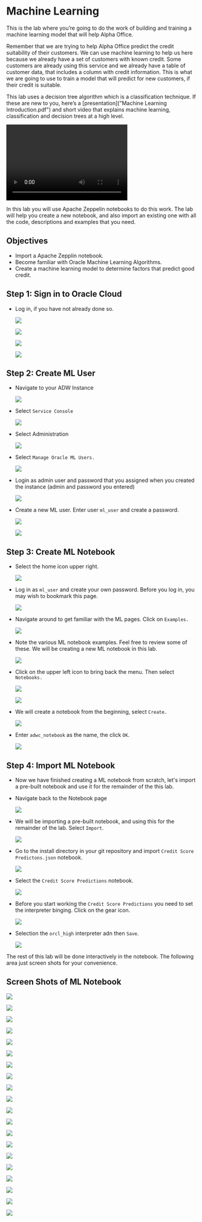 # Machine Learning

This is the lab where you’re going to do the work of building and training a machine learning model that will help Alpha Office.

Remember that we are trying to help Alpha Office predict the credit suitability of their customers. We can use machine learning to help us here because we already have a set of customers with known credit. Some customers are already using this service and we already have a table of customer data, that includes a column with credit information. This is what we are going to use to train a model that will predict for new customers, if their credit is suitable.

This lab uses a decision tree algorithm which is a classification technique. If these are new to you, here’s a [presentation]("Machine Learning Introduction.pdf") and short video that explains machine learning, classification and decision trees at a high level. 

<video src="Machine Learning Introduction.mp4" width="320" height="200" controls preload></video>


In this lab you will use Apache Zeppelin notebooks to do this work. The lab will help you create a new notebook, and also import an existing one with all the code, descriptions and examples that you need.

## Objectives

- Import a Apache Zepplin notebook.
- Become familiar with Oracle Machine Learning Algorithms.
- Create a machine learning model to determine factors that predict good credit.

## **Step 1:** Sign in to Oracle Cloud

- Log in, if you have not already done so.

  ![](./images/2/001.png  " ")

  ![](./images/2/002.png  " ")

  ![](./images/2/003.png  " ")

  ![](./images/2/004.png  " ")

## **Step 2:** Create ML User

- Navigate to your ADW Instance

  ![](./images/2/005.png  " ")

- Select `Service Console`

  ![](./images/2/006.png  " ")

- Select Administration

  ![](./images/2/007.png  " ")

- Select `Manage Oracle ML Users.`

  ![](./images/2/008.png  " ")

- Login as admin user and password that you assigned when you created the instance (admin and password you entered)

  ![](./images/2/009.png  " ")

- Create a new ML user. Enter user `ml_user` and create a password.

  ![](./images/2/010.png  " ")

  ![](./images/2/011.png  " ")

## **Step 3:** Create ML Notebook

- Select the home icon upper right.

  ![](./images/2/012.png  " ")

- Log in as `ml_user` and create your own password. Before you log in, you may wish to bookmark this page.

  ![](./images/2/013.png  " ")

- Navigate around to get familiar with the ML pages. Click on  `Examples.`

  ![](./images/2/014.png  " ")

- Note the various ML notebook examples. Feel free to review some of these. We will be creating a new ML notebook in this lab.

  ![](./images/2/015.png  " ")

- Click on the upper left icon to bring back the menu. Then select `Notebooks.`

  ![](./images/2/016.png  " ")

  ![](./images/2/017.png  " ")

- We will create a notebook from the beginning, select `Create.`

  ![](./images/2/018.png  " ")

- Enter `adwc_notebook` as the name, the click `OK`.

  ![](./images/2/019.png  " ")


## **Step 4:** Import ML Notebook

- Now we have finished creating a ML notebook from scratch, let's import a pre-built notebook and use it for the remainder of the this lab.

- Navigate back to the Notebook page

  ![](./images/2/020.png  " ")

- We will be importing a pre-built notebook, and using this for the remainder of the lab. Select `Import`.

  ![](./images/2/021.png  " ")

- Go to the install directory in your git repository and import `Credit Score Predictons.json` notebook.

  ![](./images/2/022.png  " ")

- Select the `Credit Score Predictions` notebook.

  ![](./images/2/023.png  " ")

- Before you start working the `Credit Score Predictions` you need to set the interpreter binging. Click on the gear icon.

  ![](./images/2/024.png  " ")

- Selection the `orcl_high` interpreter adn then `Save`.

  ![](./images/2/025.png  " ")

The rest of this lab will be done interactively in the notebook.  The following area just screen shots for your convenience.

## Screen Shots of ML Notebook

![](./images/2/026.png  " ")

![](./images/2/027.png  " ")

![](./images/2/028.png  " ")

![](./images/2/029.png  " ")

![](./images/2/030.png  " ")

![](./images/2/031.png  " ")

![](./images/2/032.png  " ")

![](./images/2/033.png  " ")

![](./images/2/034.png  " ")

![](./images/2/035.png  " ")

![](./images/2/036.png  " ")

![](./images/2/037.png  " ")

![](./images/2/038.png  " ")

![](./images/2/039.png  " ")

![](./images/2/040.png  " ")

![](./images/2/041.png  " ")

![](./images/2/042.png  " ")

![](./images/2/043.png  " ")

![](./images/2/044.png  " ")

![](./images/2/045.png  " ")
